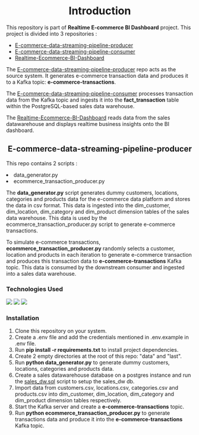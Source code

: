 <h1 align="center">Introduction</h1>

<p>This repository is part of <b>Realtime E-commerce BI Dashboard</b> project. This project is divided into 3 repositories :</p>

<ul>
<li><a href="https://github.com/vaibhavnikas/E-commerce-data-streaming-pipeline-producer">E-commerce-data-streaming-pipeline-producer</a></li>
<li><a href="https://github.com/vaibhavnikas/E-commerce-data-streaming-pipeline-consumer">E-commerce-data-streaming-pipeline-consumer</a></li>
<li><a href="https://github.com/vaibhavnikas/Realtime-Ecommerce-BI-Dashboard">Realtime-Ecommerce-BI-Dashboard</a></li>
</ul>

<p>The <a href="https://github.com/vaibhavnikas/E-commerce-data-streaming-pipeline-producer">E-commerce-data-streaming-pipeline-producer</a> repo acts as the source system. It generates e-commerce transaction data and produces it to a Kafka topic: <b>e-commerce-transactions</b>.</p>
<p>The <a href="https://github.com/vaibhavnikas/E-commerce-data-streaming-pipeline-consumer">E-commerce-data-streaming-pipeline-consumer</a> processes transaction data from the Kafka topic and ingests it into the <b>fact_transaction</b> table within the PostgreSQL-based sales data warehouse.</p>
<p>The <a href="https://github.com/vaibhavnikas/Realtime-Ecommerce-BI-Dashboard">Realtime-Ecommerce-BI-Dashboard</a> reads data from the sales datawarehouse and displays realtime business insights onto the BI dashboard.</p>

<h2 align="center">E-commerce-data-streaming-pipeline-producer</h2>
<p>This repo contains 2 scripts : <li>data_generator.py</li> <li>ecommerce_transaction_producer.py</li></p>
<p>The <b>data_generator.py</b> script generates dummy customers, locations, categories and products data for the e-commerce data platform and stores the data in csv format. This data is ingested into the dim_customer, dim_location, dim_category and dim_product dimension tables of the sales data warehouse. This data is used by the ecommerce_transaction_producer.py script to generate e-commerce transactions.</p>
<p>To simulate e-commerce transactions, <b>ecommerce_transaction_producer.py</b> randomly selects a customer, location and products in each iteration to generate e-commerce transaction and produces this transaction data to <b>e-commerce-transactions</b> Kafka topic. This data is consumed by the downstream consumer and ingested into a sales data warehouse.</p>

<h3>Technologies Used</h3>
<img src="https://img.shields.io/badge/Python-FFD43B?style=for-the-badge&logo=python&logoColor=blue">
<img src="https://img.shields.io/badge/Apache_Kafka-231F20?style=for-the-badge&logo=apache-kafka&logoColor=white">
<img src="https://img.shields.io/badge/Google%20Gemini-8E75B2?style=for-the-badge&logo=googlegemini&logoColor=white">

<h3>Installation</h3>
<ol>
<li>Clone this repository on your system.</li>
<li>Create a .env file and add the credentials mentioned in .env.example in .env file.</li>
<li>Run <b>pip install -r requirements.txt</b> to install project dependencies.</li>
<li>Create 2 empty directories at the root of this repo: "data" and "last".</li>
<li>Run <b>python data_generator.py</b> to generate dummy customers, locations, categories and products data.</li>
<li>Create a sales datawarehouse database on a postgres instance and run the <a href="https://github.com/vaibhavnikas/E-commerce-data-streaming-pipeline-consumer/blob/master/warehouse_setup/sales_dw.sql">sales_dw.sql</a> script to setup the sales_dw db.</li>
<li>Import data from customers.csv, locations.csv, categories.csv and products.csv into dim_customer, dim_location, dim_category and dim_product dimension tables respectively.</li>
<li>Start the Kafka server and create a <b>e-commerce-transactions</b> topic.</li>
<li>Run <b>python ecommerce_transaction_producer.py</b> to generate transactions data and produce it into the <b>e-commerce-transactions</b> Kafka topic.</li>
</ol>
